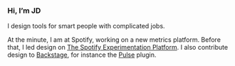 <!---
- 👋 Hi, I’m @jdwelch
- 👀 I’m interested in ...
- 🌱 I’m currently learning ...
- 💞️ I’m looking to collaborate on ...
- 📫 How to reach me ...

jdwelch/jdwelch is a ✨ special ✨ repository because its `README.md` (this file) appears on your GitHub profile.
You can click the Preview link to take a look at your changes.
--->

### Hi, I&rsquo;m JD 

I design tools for smart people with complicated jobs.

At the minute, I am at Spotify, working on a new metrics platform. Before that, I led design on [The Spotify Experimentation Platform](https://engineering.atspotify.com/2020/10/spotifys-new-experimentation-platform-part-1/). I also contribute design to [Backstage](https://backstage.io), for instance the [Pulse](https://backstage.spotify.com/plugins/pulse/) plugin.
